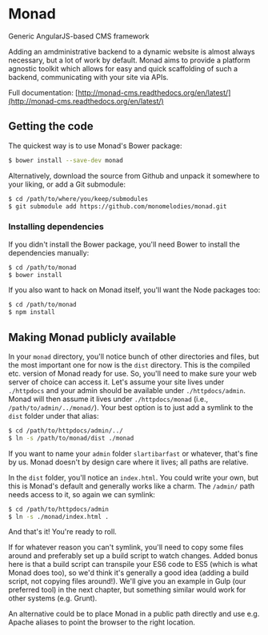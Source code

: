 # Monad

Generic AngularJS-based CMS framework

Adding an amdministrative backend to a dynamic website is almost always
necessary, but a lot of work by default. Monad aims to provide a platform
agnostic toolkit which allows for easy and quick scaffolding of such a
backend, communicating with your site via APIs.

Full documentation: [http://monad-cms.readthedocs.org/en/latest/](http://monad-cms.readthedocs.org/en/latest/)

## Getting the code
The quickest way is to use Monad's Bower package:

```bash
$ bower install --save-dev monad
```

Alternatively, download the source from Github and unpack it somewhere to your
liking, or add a Git submodule:

```bash
$ cd /path/to/where/you/keep/submodules
$ git submodule add https://github.com/monomelodies/monad.git
```

### Installing dependencies
If you didn't install the Bower package, you'll need Bower to install the
dependencies manually:

```bash
$ cd /path/to/monad
$ bower install
```

If you also want to hack on Monad itself, you'll want the Node packages too:

```bash
$ cd /path/to/monad
$ npm install
```

## Making Monad publicly available
In your `monad` directory, you'll notice bunch of other directories and files,
but the most important one for now is the `dist` directory. This is the compiled
etc. version of Monad ready for use. So, you'll need to make sure your web
server of choice can access it. Let's assume your site lives under `./httpdocs`
and your admin should be available under `./httpdocs/admin`. Monad will then
assume it lives under `./httpdocs/monad` (i.e., `/path/to/admin/../monad/`).
Your best option is to just add a symlink to the `dist` folder under that alias:

```bash
$ cd /path/to/httpdocs/admin/../
$ ln -s /path/to/monad/dist ./monad
```

If you want to name your `admin` folder `slartibarfast` or whatever, that's fine
by us. Monad doesn't by design care where it lives; all paths are relative.

In the `dist` folder, you'll notice an `index.html`. You could write your own,
but this is Monad's default and generally works like a charm. The `/admin/` path
needs access to it, so again we can symlink:

```bash
$ cd /path/to/httpdocs/admin
$ ln -s ./monad/index.html .
```

And that's it! You're ready to roll.

If for whatever reason you can't symlink, you'll need to copy some files around
and preferably set up a build script to watch changes. Added bonus here is that
a build script can transpile your ES6 code to ES5 (which is what Monad does
too), so we'd think it's generally a good idea (adding a build script, not
copying files around!). We'll give you an example in Gulp (our preferred tool)
in the next chapter, but something similar would work for other systems (e.g.
Grunt).

An alternative could be to place Monad in a public path directly and use e.g.
Apache aliases to point the browser to the right location.

